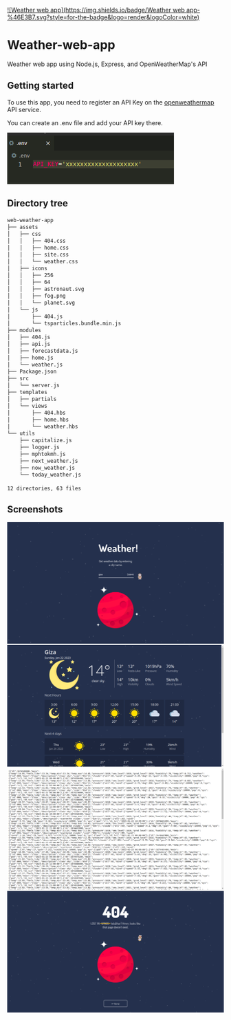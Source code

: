 [![Weather web app](https://img.shields.io/badge/Weather web app-%46E3B7.svg?style=for-the-badge&logo=render&logoColor=white)](https://weather-render-kufc.onrender.com/)

# Weather-web-app
Weather web app using Node.js, Express, and OpenWeatherMap's API

## Getting started
To use this app, you need to register an API Key on the [openweathermap](https://openweathermap.org/api) API service.


You can create an .env file and add your API key there.

![env](images/env.png)

## Directory tree
```
web-weather-app
├── assets
│   ├── css
│   │   ├── 404.css
│   │   ├── home.css
│   │   ├── site.css
│   │   └── weather.css
│   ├── icons
│   │   ├── 256
│   │   ├── 64
│   │   ├── astronaut.svg
│   │   ├── fog.png
│   │   └── planet.svg
│   └── js
│       ├── 404.js
│       └── tsparticles.bundle.min.js
├── modules
│   ├── 404.js
│   ├── api.js
│   ├── forecastdata.js
│   ├── home.js
│   └── weather.js
├── Package.json
├── src
│   └── server.js
├── templates
│   ├── partials
│   └── views
│       ├── 404.hbs
│       ├── home.hbs
│       └── weather.hbs
└── utils
    ├── capitalize.js
    ├── logger.js
    ├── mphtokmh.js
    ├── next_weather.js
    ├── now_weather.js
    └── today_weather.js

12 directories, 63 files
```

## Screenshots
![home](images/home.png)
![weather](images/weather.png)
![api](images/api.png)
![404](images/404.png)
